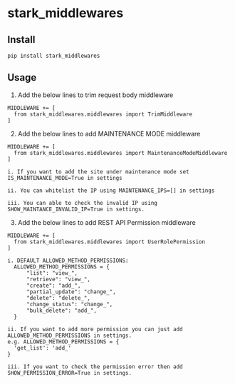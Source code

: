 # stark_middlewares


## Install
  ```
  pip install stark_middlewares
  ```

## Usage
1. Add the below lines to trim request body middleware
  ```
  MIDDLEWARE += [
    from stark_middlewares.middlewares import TrimMiddleware
  ]
  ```
2. Add the below lines to add MAINTENANCE MODE middleware
  ```
  MIDDLEWARE += [
    from stark_middlewares.middlewares import MaintenanceModeMiddleware
  ]

  i. If you want to add the site under maintenance mode set IS_MAINTENANCE_MODE=True in settings

  ii. You can whitelist the IP using MAINTENANCE_IPS=[] in settings

  iii. You can able to check the invalid IP using SHOW_MAINTANCE_INVALID_IP=True in settings.
  ```

3. Add the below lines to add REST API Permission middleware
  ```
  MIDDLEWARE += [
    from stark_middlewares.middlewares import UserRolePermission
  ]

  i. DEFAULT ALLOWED_METHOD_PERMISSIONS:
    ALLOWED_METHOD_PERMISSIONS = {
        "list": "view_",
        "retrieve": "view_",
        "create": "add_",
        "partial_update": "change_",
        "delete": "delete_",
        "change_status": "change_",
        "bulk_delete": "add_",
    }

  ii. If you want to add more permission you can just add ALLOWED_METHOD_PERMISSIONS in settings.
  e.g. ALLOWED_METHOD_PERMISSIONS = {
    'get_list': 'add_'
  }

  iii. If you want to check the permission error then add SHOW_PERMISSION_ERROR=True in settings.


  ```